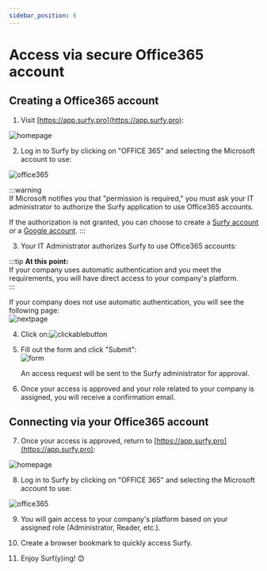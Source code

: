 ```yaml
---
sidebar_position: 6
---
```


# Access via secure Office365 account

## Creating a Office365 account

1. Visit [https://app.surfy.pro](https://app.surfy.pro):  

![homepage](https://res.cloudinary.com/dngnxxqr4/image/upload/v1733308454/General_access_likbjv.png)  

2. Log in to Surfy by clicking on "OFFICE 365" and selecting the Microsoft account to use:  

![office365](https://res.cloudinary.com/dngnxxqr4/image/upload/v1719408850/office_365_u8syk2.png)  

:::warning  
If Microsoft notifies you that "permission is required," you must ask your IT administrator to authorize the Surfy application to use Office365 accounts.

If the authorization is not granted, you can choose to create a [Surfy account](/docs/access/en_surfy) or a [Google account](/docs/access/en_google).
:::  

3. Your IT Administrator authorizes Surfy to use Office365 accounts:  

:::tip **At this point:**  
If your company uses automatic authentication and you meet the requirements, you will have direct access to your company's platform.  
:::  

If your company does not use automatic authentication, you will see the following page:  
![nextpage](https://res.cloudinary.com/dngnxxqr4/image/upload/v1733309721/no_access_rrkazx.png)  

4. Click on:![clickablebutton](https://res.cloudinary.com/dngnxxqr4/image/upload/v1733309721/join_ruz7yb.png)  

5. Fill out the form and click "Submit":  
![form](https://res.cloudinary.com/dngnxxqr4/image/upload/v1725527994/tutoriels/access/google/fs1qudetrbekkl0inbsg.png)  

   An access request will be sent to the Surfy administrator for approval.  

6. Once your access is approved and your role related to your company is assigned, you will receive a confirmation email.  

## Connecting via your Office365 account  

7. Once your access is approved, return to [https://app.surfy.pro](https://app.surfy.pro):  

![homepage](https://res.cloudinary.com/dngnxxqr4/image/upload/v1733308454/General_access_likbjv.png)  

8. Log in to Surfy by clicking on "OFFICE 365" and selecting the Microsoft account to use:  

![office365](https://res.cloudinary.com/dngnxxqr4/image/upload/v1719408850/office_365_u8syk2.png)  

9. You will gain access to your company's platform based on your assigned role (Administrator, Reader, etc.).  

10. Create a browser bookmark to quickly access Surfy.  

11. Enjoy Surf(y)ing! 😊  